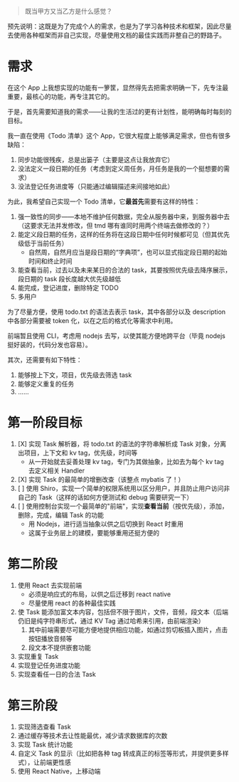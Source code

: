 > 既当甲方又当乙方是什么感觉？

预先说明：这既是为了完成个人的需求，也是为了学习各种技术和框架，因此尽量去使用各种框架而非自己实现，尽量使用文档的最佳实践而非整自己的野路子。

# 需求

在这个 App 上我想实现的功能有一箩筐，显然得先去把需求明确一下，先专注最重要，最核心的功能，再专注其它的。

于是，首先需要知道我的需求——让我的生活过的更有计划性，能明确每时每刻的目标。

我一直在使用《Todo 清单》这个 App，它很大程度上能够满足需求，但也有很多缺陷：

1. 同步功能很残疾，总是出篓子（主要是这点让我放弃它）
2. 没法定义一段日期的任务（考虑到定义周任务，月任务是我的一个挺想要的需求）
3. 没法登记任务进度等（只能通过编辑描述来间接地如此）

为此，我希望自己实现一个 Todo 清单，它**最首先**需要有这样的特性：

1. 强一致性的同步——本地不维护任何数据，完全从服务器中来，到服务器中去（这要求无法并发修改，但 tmd 哪有谁同时用两个终端去做修改的？）
2. 能定义段日期的任务，这样的任务将在这段日期中任何时候都可见（但其优先级低于当前任务）
   - 自然周，自然月应当是段日期的“字典项”，也可以显式指定段日期的起始时间和终止时间
3. 能查看当前，过去以及未来某日的合法的 task，其要按照优先级去降序展示，段日期的 task 段长度越大优先级越低
4. 能完成，登记进度，删除特定 TODO
5. 多用户

为了尽量方便，使用 todo.txt 的语法去表示 task，其中各部分以及 description 中各部分需要被 token 化，以在之后的格式化等需求中利用。

前端暂且使用 CLI，考虑用 nodejs 去写，以使其能方便地跨平台（毕竟 nodejs 挺好装的，代码分发也容易）。

其次，还需要有如下特性：

1. 能够按上下文，项目，优先级去筛选 task
2. 能够定义重复的任务
3. ……

# 第一阶段目标

1. [X] 实现 Task 解析器，将 todo.txt 的语法的字符串解析成 Task 对象，分离出项目，上下文和 kv tag，优先级，时间等
   - 从一开始就去妥善处理 kv tag，专门为其做抽象，比如去为每个 kv tag 去定义相关 Handler
2. [X] 实现 Task 的最简单的增删改查（该整点 mybatis 了！）
3. [ ] 使用 Shiro，实现一个简单的权限系统用以区分用户，并且防止用户访问非自己的 Task（这样的话如何方便测试和 debug 需要研究一下）
4. [ ] 使用控制台实现一个最简单的"前端"，实现**查看当前**（按优先级），添加，删除，完成，编辑 Task 的功能
   - 用 Nodejs，进行适当抽象以供之后切换到 React 时重用
   - 这属于业务层上的建模，要能够重用还挺方便的

# 第二阶段

1. 使用 React 去实现前端
   - 必须是响应式的布局，以供之后迁移到 react native
   - 尽量使用 react 的各种最佳实践
2. 使 Task 能添加富文本内容，包括但不限于图片，文件，音频，段文本（后端仍旧是纯字符串形式，通过 KV Tag 通过哈希来引用，由前端渲染）
   1. 其中前端需要尽可能方便地提供相应功能，如通过剪切板插入图片，点击按钮播放音频等
   2. 段文本不提供嵌套功能
3. 实现重复 Task
4. 实现登记任务进度功能
5. 实现查看任一日的合法 Task

# 第三阶段

1. 实现筛选查看 Task
2. 通过缓存等技术去让性能最优，减少请求数据库的次数
3. 实现 Task 统计功能
4. 自定义 Task 的显示（比如把各种 tag 转成真正的标签等形式，并提供更多样式），让前端更性感
5. 使用 React Native，上移动端
